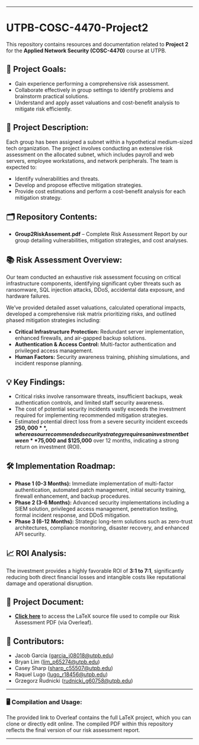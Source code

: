 

---

# UTPB-COSC-4470-Project2

This repository contains resources and documentation related to **Project 2** for the **Applied Network Security (COSC-4470)** course at UTPB.  

## 🚀 Project Goals:
- Gain experience performing a comprehensive risk assessment.
- Collaborate effectively in group settings to identify problems and brainstorm practical solutions.
- Understand and apply asset valuations and cost-benefit analysis to mitigate risk efficiently.

## 📄 Project Description:
Each group has been assigned a subnet within a hypothetical medium-sized tech organization. The project involves conducting an extensive risk assessment on the allocated subnet, which includes payroll and web servers, employee workstations, and network peripherals. The team is expected to:
- Identify vulnerabilities and threats.
- Develop and propose effective mitigation strategies.
- Provide cost estimations and perform a cost-benefit analysis for each mitigation strategy.

## 🗂️ Repository Contents:
- **Group2RiskAssement.pdf** – Complete Risk Assessment Report by our group detailing vulnerabilities, mitigation strategies, and cost analyses.

## 📚 Risk Assessment Overview:
Our team conducted an exhaustive risk assessment focusing on critical infrastructure components, identifying significant cyber threats such as ransomware, SQL injection attacks, DDoS, accidental data exposure, and hardware failures.

We’ve provided detailed asset valuations, calculated operational impacts, developed a comprehensive risk matrix prioritizing risks, and outlined phased mitigation strategies including:
- **Critical Infrastructure Protection:** Redundant server implementation, enhanced firewalls, and air-gapped backup solutions.
- **Authentication & Access Control:** Multi-factor authentication and privileged access management.
- **Human Factors:** Security awareness training, phishing simulations, and incident response planning.

## 💡 Key Findings:
- Critical risks involve ransomware threats, insufficient backups, weak authentication controls, and limited staff security awareness.
- The cost of potential security incidents vastly exceeds the investment required for implementing recommended mitigation strategies.
- Estimated potential direct loss from a severe security incident exceeds **$250,000**, whereas our recommended security strategy requires an investment between **$75,000 and $125,000** over 12 months, indicating a strong return on investment (ROI).

## 🛠️ Implementation Roadmap:
- **Phase 1 (0-3 Months):** Immediate implementation of multi-factor authentication, automated patch management, initial security training, firewall enhancement, and backup procedures.
- **Phase 2 (3-6 Months):** Advanced security implementations including a SIEM solution, privileged access management, penetration testing, formal incident response, and DDoS mitigation.
- **Phase 3 (6-12 Months):** Strategic long-term solutions such as zero-trust architectures, compliance monitoring, disaster recovery, and enhanced API security.

## 📈 ROI Analysis:
The investment provides a highly favorable ROI of **3:1 to 7:1**, significantly reducing both direct financial losses and intangible costs like reputational damage and operational disruption.

## 🔗 Project Document:
- [**Click here**](https://www.overleaf.com/read/ghbpynwbhcqk#a31dc8) to access the LaTeX source file used to compile our Risk Assessment PDF (via Overleaf).

## 👥 Contributors:
- Jacob Garcia (garcia_j08018@utpb.edu)
- Bryan Lim (lim_p65274@utpb.edu)
- Casey Sharp (sharp_c55507@utpb.edu)
- Raquel Lugo (lugo_r18456@utpb.edu)
- Grzegorz Rudnicki (rudnicki_g60758@utpb.edu)

---

### 🖥️ Compilation and Usage:
The provided link to Overleaf contains the full LaTeX project, which you can clone or directly edit online. The compiled PDF within this repository reflects the final version of our risk assessment report.

---
